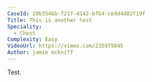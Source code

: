 ```yaml
---
CaseId: 20b354bb-f21f-4142-bfb4-ce4d4d02f19f
Title: This is another test
Speciality:
  - Chest
Complexity: Easy
VideoUrl: https://vimeo.com/235979845
Author: jamie mckniff
---
```


Test.